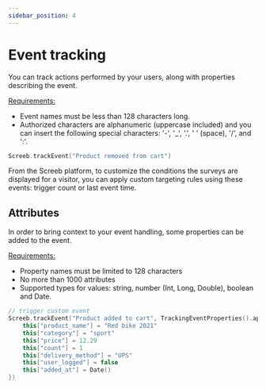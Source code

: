 ```yaml
---
sidebar_position: 4
---
```


# Event tracking

You can track actions performed by your users, along with properties describing the event.

<u>Requirements:</u>

* Event names must be less than 128 characters long.
* Authorized characters are alphanumeric (uppercase included) and you can insert the following special characters: '-', '_', '.', ' ' (space), '/', and ':'.

```kotlin
Screeb.trackEvent("Product removed from cart")
```

From the Screeb platform, to customize the conditions the surveys are displayed for a visitor, you can apply custom targeting rules using these events: trigger count or last event time.

## Attributes

In order to bring context to your event handling, some properties can be added to the event.

<u>Requirements:</u>

* Property names must be limited to 128 characters
* No more than 1000 attributes
* Supported types for values: string, number (Int, Long, Double), boolean and Date.

```kotlin
// trigger custom event
Screeb.trackEvent("Product added to cart", TrackingEventProperties().apply {
    this["product_name"] = "Red bike 2021"
    this["category"] = "sport"
    this["price"] = 12.29
    this["count"] = 1
    this["delivery_method"] = "UPS"
    this["user_logged"] = false
    this["added_at"] = Date()
})
```
